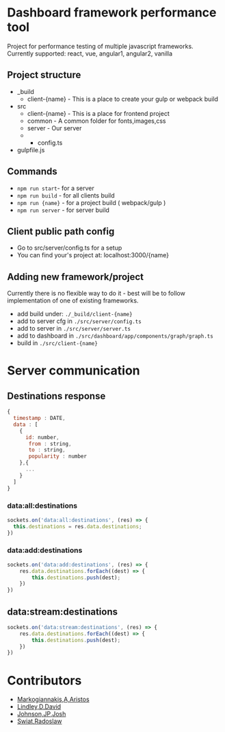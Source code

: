 # Dashboard framework performance tool
Project for performance testing of multiple javascript frameworks. <br>
Currently supported: react, vue, angular1, angular2, vanilla

## Project structure
* _build
  * client-{name} - This is a place to create your gulp or webpack build
* src
  * client-{name} - This is a place for frontend project
  * common        - A common folder for fonts,images,css
  * server        - Our server
  * * config.ts
* gulpfile.js

## Commands
* `npm run start`- for a server
* `npm run build` - for all clients build
* `npm run {name}` - for a project build ( webpack/gulp )
* `npm run server` - for server build

## Client public path config
* Go to src/server/config.ts for a setup
* You can find your's project at: localhost:3000/{name}

## Adding new framework/project
Currently there is no flexible way to do it - best will be to follow implementation of one of existing frameworks.

* add build under: `./_build/client-{name}`
* add to server cfg in `./src/server/config.ts`
* add to server in `./src/server/server.ts`
* add to dashboard in `./src/dashboard/app/components/graph/graph.ts`
* build in `./src/client-{name}`

# Server communication

## Destinations response
```js
{
  timestamp : DATE,
  data : [
    {
      id: number,
	   from : string,
	   to : string,
	   popularity : number
    },{
	  ...
    }
  ]
}
```

### data:all:destinations
```js
sockets.on('data:all:destinations', (res) => {
  this.destinations = res.data.destinations;
})
```

### data:add:destinations
```js
sockets.on('data:add:destinations', (res) => {
    res.data.destinations.forEach((dest) => {
        this.destinations.push(dest);
    })
})
```

## data:stream:destinations
```js
sockets.on('data:stream:destinations', (res) => {
    res.data.destinations.forEach((dest) => {
        this.destinations.push(dest);
    })
})
```

# Contributors
* [Markogiannakis,A,Aristos](https://github.com/arismarko)
* [Lindley,D,David](https://github.com/davidlindley)
* [Johnson,JP,Josh](https://github.com/jshjohnson)
* [Swiat,Radoslaw](https://github.com/radswiat)
